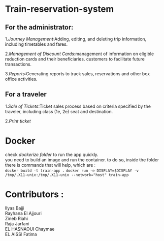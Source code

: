 # Train-reservation-system

## For the administrator:
1.*Journey Management*:Adding, editing, and deleting trip information,
including timetables and fares.

2.*Management of Discount Cards*:management of information on eligible
reduction cards and their beneficiaries. customers to facilitate future
transactions.


3.*Reports*:Generating reports to track sales, reservations and other box    office activities.

## For a traveler
1.*Sale of Tickets*:Ticket sales process based on criteria specified by the
 traveler, including class (1e, 2e) seat and destination.
 
2.*Print ticket*


# Docker
check *dockerize folder* to run the app quickly.
<br>
you need to build an image and run the container. to do so, inside the folder there is commands that will help, which are :
<br>
`docker build -t train-app .`
`docker run -e DISPLAY=$DISPLAY -v /tmp/.X11-unix:/tmp/.X11-unix --network="host" train-app`
 <br>
# Contributors :
Ilyas Bajji
<br>
Rayhana El Ajjouri
<br>
Zineb Riahi
<br>
Raja Jarfani
<br>
EL HASNAOUI Chaymae
<br>
EL AISSI Fatima 


